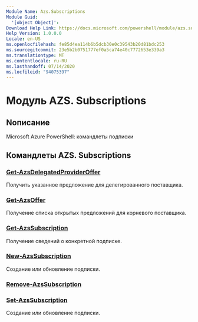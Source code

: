 ```yaml
---
Module Name: Azs.Subscriptions
Module Guid:
  '[object Object]': 
Download Help Link: https://docs.microsoft.com/powershell/module/azs.subscriptions
Help Version: 1.0.0.0
Locale: en-US
ms.openlocfilehash: fe85d4ea114b6b5dcb30e0c39543b20d81bdc253
ms.sourcegitcommit: 23e5b2b0751777ef0a5ca74e40c7772653e339a3
ms.translationtype: MT
ms.contentlocale: ru-RU
ms.lasthandoff: 07/14/2020
ms.locfileid: "94075397"
---
```

# Модуль AZS. Subscriptions
## Nописание
Microsoft Azure PowerShell: командлеты подписки

## Командлеты AZS. Subscriptions
### [Get-AzsDelegatedProviderOffer](Get-AzsDelegatedProviderOffer.md)
Получить указанное предложение для делегированного поставщика.

### [Get-AzsOffer](Get-AzsOffer.md)
Получение списка открытых предложений для корневого поставщика.

### [Get-AzsSubscription](Get-AzsSubscription.md)
Получение сведений о конкретной подписке.

### [New-AzsSubscription](New-AzsSubscription.md)
Создание или обновление подписки.

### [Remove-AzsSubscription](Remove-AzsSubscription.md)


### [Set-AzsSubscription](Set-AzsSubscription.md)
Создание или обновление подписки.

